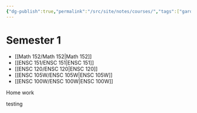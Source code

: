 ```yaml
---
{"dg-publish":true,"permalink":"/src/site/notes/courses/","tags":["gardenEntry"]}
---
```




# Semester 1
- [[Math 152/Math 152\|Math 152]]
- [[ENSC 151/ENSC 151\|ENSC 151]]
- [[ENSC 120/ENSC 120\|ENSC 120]]
- [[ENSC 105W/ENSC 105W\|ENSC 105W]]
- [[ENSC 100W/ENSC 100W\|ENSC 100W]]

Home work 

testing

